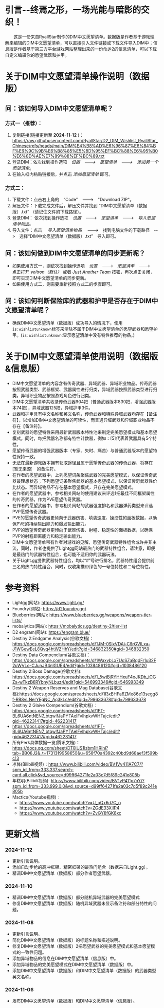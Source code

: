 # 引言--终焉之形，一场光能与暗影的交织！
&emsp;&emsp;这是一份来自RyallStar制作的DIM中文愿望清单。数据版是作者基于游戏理解来编辑的DIM中文愿望清单，可以直接引入文件链接或下载文件导入DIM中；信息版是作者基于第三方平台游戏网站整理出来的一份命运2的信息清单，可以下载自定义编辑你的愿望武器和护甲。


# 关于DIM中文愿望清单操作说明（数据版）
## 问：该如何导入DIM中文愿望清单呢？
### 方式一（推荐）：
1. 复制链接(链接更新至 __2024-11-12__ )：<https://raw.githubusercontent.com/RyallStar/D2_DIM_Wishlist_RyallStar_Chinese/refs/heads/main/DIM%E4%B8%AD%E6%96%87%E6%84%BF%E6%9C%9B%E6%B8%85%E5%8D%95%EF%BC%88%E6%95%B0%E6%8D%AE%E7%89%88%EF%BC%89.txt>
2. 登录DIM：依次找到操作选项&emsp;_设置_&emsp;--->&emsp;_愿望清单_&emsp;--->&emsp;_添加另一个愿望清单_。
3. 在输入框内粘贴链接后，并点击 _添加愿望清单_ 即可。

### 方式二：  
1. 下载文件：点击右上角的&emsp;“Code”&emsp;--->&emsp;"Download ZIP"。
2. 解压文件：下载完成文件后，解压文件并找到 “DIM中文愿望清单（数据版）.txt” （请记住文件的下载路径）。
3. 登录DIM： 依次找到操作选项&emsp;_设置_&emsp;--->&emsp;_愿望清单_&emsp;--->&emsp;_导入愿望清单物品_。
4. 导入文件：点击&emsp; _导入愿望清单物品_ &emsp;--->&emsp;找到电脑文件的下载路径&emsp;-->&emsp;选择“DIM中文愿望清单（数据版）.txt”&emsp;导入即可。

## 问：该如何做到DIM中文愿望清单的同步更新呢？
* 如果使用方式一，则依次找到操作选项&emsp;_设置_&emsp;--->&emsp;_愿望清单_&emsp;--->&emsp; 点击打开 _voltron（默认）_ 或者 _Just Another Team_ 按钮，再次点击关闭，即可实现DIM中文愿望清单的同步更新。
* 如果使用方式二，则需要重新按照方式二的步骤即可。

## 问：该如何判断保险库的武器和护甲是否存在于DIM中文愿望清单呢？
* 确保DIM中文愿望清单（数据版）成功导入的情况下，使用```is:wishlistunknown```标签来清除不属于DIM中文愿望清单的愿望武器和愿望护甲。(```is:wishlistunknown```:显示愿望清单中没有特性推荐的物品。)


# 关于DIM中文愿望清单使用说明（数据版&信息版）
* DIM中文愿望清单的内容含有传奇武器、异域武器、异域职业物品。传奇武器按照武器类型、武器框架、武器属性进行归类，异域武器按照武器类型进行归类，异域职业物品按照游戏角色进行归类。
* DIM中文愿望清单共收录传奇武器904把（普通武器版本830把，增强武器版本74把），异域武器125把，异域护甲3件。
* 武器和护甲具有中文名称和英文名称，传奇武器和特殊异域武器均存在【备注符】，以增加DIM中文愿望清单的可读性，而普通异域武器和异域职业物品不存在【备注符】。
* 复刻武器的愿望特性采用最新武器版本特性池来制定完美愿望模式和基本愿望模式，同时，每把武器名称都有特性计数器，例如：[5]代表着武器具有5个特性。
* 愿望传奇武器的增强武器版本（专家、失时、痛苦）与普通武器版本的愿望特性保持一致。
* 无法在最新游戏版本拥有获取途径且属于愿望传奇武器的传奇武器，将存在&emsp;[暂无来源]&emsp;的备注符。
* 在作者的愿望武器中，上列愿望词条聚焦武器的完美愿望模式，以保证传奇武器最理想状态；下列愿望词条聚焦武器的基本愿望模式，以保证传奇武器性价比状态。而异域物品不存在基本愿望模式，只存在完美愿望模式。
* 在作者的愿望武器中，参考相关网站的使用建议来评选1把最佳不同框架属性的传奇武器，作为PVE愿望传奇武器。
* 在作者的愿望武器中，参考相关网站的武器强度排名和武器弹药类型来评选PVP愿望传奇武器。
* PVE的愿望传奇武器更倾向于武器伤害、填装速度、操控性的面板数据，以确保PVE的持续输出能力和爆发输出能力。
* PVP的愿望传奇武器更倾向于武器伤害、射程、稳定性的面板数据，以确保PVP的射程距离能力和稳定输出能力。
* DIM中文愿望清单带有作者对游戏的见解，愿望传奇武器特性组合或许并非主流，同时，作者也提供了Lightgg网站最热门的武器特性组合，请注意，即便是最热门的武器特性组合，也可能不适用你的武器玩法。
* 关于Light.gg提供武器特性组合，均以“#”号进行排名，武器特性组合提供前三名的热门特性组合，同时，仅收集携带绿色的一号位特性和二号位特性。


# 参考资料
* Lightgg(网站): <https://www.light.gg/>
* Foundry(网站): <https://d2foundry.gg/>
* Blueberries(网站): <https://www.blueberries.gg/weapons/weapon-tier-lists/>
* mobalytics(网站): <https://mobalytics.gg/destiny-2/tier-list>
* D2 engram(网站): <https://engram.blue/>
* Destiny 2:Endgame Analysis(谷歌文档)：<https://docs.google.com/spreadsheets/d/1JM-0SlxVDAi-C6rGVlLxa-J1WGewEeL8Qvq4htWZHhY/edit?gid=346832350#gid=346832350>
* Destiny Data Compendium(谷歌文档)：<https://docs.google.com/spreadsheets/d/1WaxvbLx7UoSZaBqdFr1u32F2uWVLo-CJunJB4nlGUE4/edit?gid=1038486120#gid=1038486120>
* Destiny 2:Boss Damage(谷歌文档): <https://docs.google.com/spreadsheets/d/1_5wtBjRYHHxuF4oJKDb_iOGZs-wTkzB6RYbnyNLbuz4/edit?gid=546993349#gid=546993349>
* Destiny 2 Weapon Reserves and Mag Database(谷歌文档):<https://docs.google.com/spreadsheets/d/1l3xBHFa6ZMe86e13segg8f-RB8vLNerYEgNC_Aq3kLc/edit?gid=799633678#gid=799633678>
* Destiny 2 Glaive Compendium(谷歌文档)：<https://docs.google.com/spreadsheets/d/1FT-BL6UA6ntNEN7_btqwlfJaPYTAeIFvlhpkvWHTajc/edit?gid=462231417#gid=462231417>
* <https://docs.google.com/spreadsheets/d/1FT-BL6UA6ntNEN7_btqwlfJaPYTAeIFvlhpkvWHTajc/edit?gid=462231417#gid=462231417>
* 所有Perk具体数据一览(腾讯文档)：<https://docs.qq.com/sheet/DT0lUS1lzbm1HRlhi?tab=BB08J2&_t=1731319958650&u=656f70a4392c40bd9d68aef3f599bc13>
* 凉條(Bilibili视频)：<https://www.bilibili.com/video/BV1Vv411A7C7/?spm_id_from=333.337.search-card.all.click&vd_source=d99ff64271fe2a03c7d5f89c241e805b>
* 年糕明(Bilibili视频): <https://www.bilibili.com/video/BV1yP411p7nY/?spm_id_from=333.999.0.0&vd_source=d99ff64271fe2a03c7d5f89c241e805b>
* Mactics(Youtube视频) :
   * <https://www.youtube.com/watch?v=U_oQx6d7C_o>
   * <https://www.youtube.com/watch?v=ZGdE33XIIP4>
   * <https://www.youtube.com/watch?v=ZvGY8fGK8xc>


# 更新文档
### 2024-11-12
 * 更新引言说明。
 * 添加自动步枪的高冲框架、精密框架的最热门组合（数据来自Light.gg）。
 * 精调DIM中文愿望清单（数据版）部分作者愿望武器。

### 2024-11-10 
 * 精调DIM中文愿望清单（数据版）部分随机异域武器的完美愿望模式
 * 修复DIM中文愿望清单（数据版）随机异域武器未显示备注符和部分特性的问题。

### 2024-11-08
 * 更新引言说明。
 * 简化DIM中文愿望清单（数据版）的标题名称和描述说明。
 * 修复DIM中文愿望清单（数据版）2把愿望武器的完美愿望模式和基本愿望模式的一致性问题。
 * 添加异域物品的信息在DIM中文愿望清单（信息版）中。
 * 添加异域物品的完美愿望模式在DIM中文愿望清单（数据版）中。
 * 添加DIM中文愿望清单（数据版）和DIM中文愿望清单（数据版）的武器类型英文名称。

### 2024-11-06
 * 发布DIM中文愿望清单（数据版）和DIM中文愿望清单（信息版）。

